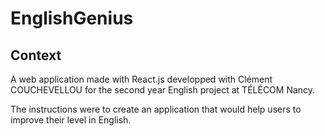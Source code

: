 # EnglishGenius

## Context
A web application made with React.js developped with Clément COUCHEVELLOU for the second year English project at TÉLÉCOM Nancy.

The instructions were to create an application that would help users to improve their level in English.

